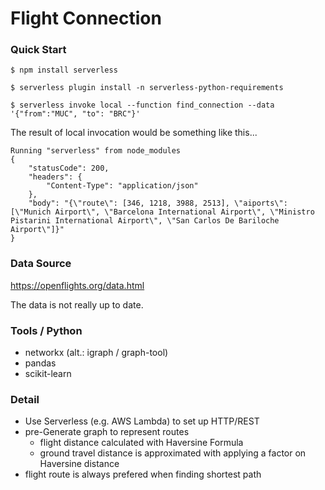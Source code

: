 # Flight Connection

### Quick Start

~~~
$ npm install serverless

$ serverless plugin install -n serverless-python-requirements

$ serverless invoke local --function find_connection --data '{"from":"MUC", "to": "BRC"}'
~~~

The result of local invocation would be something like this...

~~~
Running "serverless" from node_modules
{
    "statusCode": 200,
    "headers": {
        "Content-Type": "application/json"
    },
    "body": "{\"route\": [346, 1218, 3988, 2513], \"aiports\": [\"Munich Airport\", \"Barcelona International Airport\", \"Ministro Pistarini International Airport\", \"San Carlos De Bariloche Airport\"]}"
}
~~~

### Data Source

https://openflights.org/data.html

The data is not really up to date.

### Tools / Python

 - networkx (alt.: igraph / graph-tool)
 - pandas
 - scikit-learn

### Detail

 - Use Serverless (e.g. AWS Lambda) to set up HTTP/REST
 - pre-Generate graph to represent routes
   - flight distance calculated with Haversine Formula
   - ground travel distance is approximated with applying a factor on Haversine distance
 - flight route is always prefered when finding shortest path